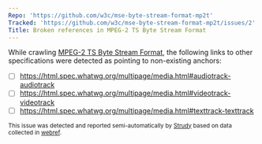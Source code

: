 ```yaml
---
Repo: 'https://github.com/w3c/mse-byte-stream-format-mp2t'
Tracked: 'https://github.com/w3c/mse-byte-stream-format-mp2t/issues/2'
Title: Broken references in MPEG-2 TS Byte Stream Format
---
```


While crawling [MPEG-2 TS Byte Stream Format](https://w3c.github.io/mse-byte-stream-format-mp2t/), the following links to other specifications were detected as pointing to non-existing anchors:
* [ ] https://html.spec.whatwg.org/multipage/media.html#audiotrack-audiotrack
* [ ] https://html.spec.whatwg.org/multipage/media.html#videotrack-videotrack
* [ ] https://html.spec.whatwg.org/multipage/media.html#texttrack-texttrack

<sub>This issue was detected and reported semi-automatically by [Strudy](https://github.com/w3c/strudy/) based on data collected in [webref](https://github.com/w3c/webref/).</sub>
